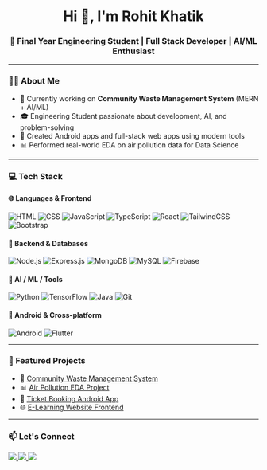 <h1 align="center">Hi 👋, I'm Rohit Khatik</h1>
<h3 align="center">🚀 Final Year Engineering Student | Full Stack Developer | AI/ML Enthusiast</h3>

---

### 🧑‍💻 About Me
- 🔭 Currently working on **Community Waste Management System** (MERN + AI/ML)
- 🎓 Engineering Student passionate about development, AI, and problem-solving
- 📱 Created Android apps and full-stack web apps using modern tools
- 📊 Performed real-world EDA on air pollution data for Data Science

---

### 💻 Tech Stack

#### 🌐 Languages & Frontend
![HTML](https://img.shields.io/badge/-HTML5-E34F26?style=flat&logo=html5)
![CSS](https://img.shields.io/badge/-CSS3-1572B6?style=flat&logo=css3)
![JavaScript](https://img.shields.io/badge/-JavaScript-F7DF1E?style=flat&logo=javascript)
![TypeScript](https://img.shields.io/badge/-TypeScript-3178C6?style=flat&logo=typescript)
![React](https://img.shields.io/badge/-React-61DAFB?style=flat&logo=react)
![TailwindCSS](https://img.shields.io/badge/-TailwindCSS-38B2AC?style=flat&logo=tailwind-css)
![Bootstrap](https://img.shields.io/badge/-Bootstrap-563D7C?style=flat&logo=bootstrap)

#### 🔧 Backend & Databases
![Node.js](https://img.shields.io/badge/-Node.js-339933?style=flat&logo=node.js)
![Express.js](https://img.shields.io/badge/-Express.js-000000?style=flat&logo=express)
![MongoDB](https://img.shields.io/badge/-MongoDB-4EA94B?style=flat&logo=mongodb)
![MySQL](https://img.shields.io/badge/-MySQL-00758F?style=flat&logo=mysql)
![Firebase](https://img.shields.io/badge/-Firebase-FFCA28?style=flat&logo=firebase)

#### 🤖 AI / ML / Tools
![Python](https://img.shields.io/badge/-Python-3776AB?style=flat&logo=python)
![TensorFlow](https://img.shields.io/badge/-TensorFlow-FF6F00?style=flat&logo=tensorflow)
![Java](https://img.shields.io/badge/-Java-007396?style=flat&logo=java)
![Git](https://img.shields.io/badge/-Git-F05032?style=flat&logo=git)

#### 📱 Android & Cross-platform
![Android](https://img.shields.io/badge/-Android-3DDC84?style=flat&logo=android)
![Flutter](https://img.shields.io/badge/-Flutter-02569B?style=flat&logo=flutter)

---

### 📌 Featured Projects

- 🚀 [Community Waste Management System](https://github.com/rohitkhatik09/community-waste-management)
- 📊 [Air Pollution EDA Project](https://github.com/rohitkhatik09/delhi-air-pollution-eda)
- 📱 [Ticket Booking Android App](https://github.com/rohitkhatik09/ticket-booking-app)
- 🌐 [E-Learning Website Frontend](https://github.com/rohitkhatik09/e-learning-site)

---

### 📫 Let's Connect

<p align="left">
  <a href="https://www.linkedin.com/in/rohitkhatik09/" target="_blank">
    <img src="https://img.shields.io/badge/-LinkedIn-blue?style=for-the-badge&logo=linkedin&logoColor=white" />
  </a>
  <a href="mailto:rohitkhatik09@gmail.com" target="_blank">
    <img src="https://img.shields.io/badge/-Gmail-D14836?style=for-the-badge&logo=gmail&logoColor=white" />
  </a>
  <a href="https://rohitkhatik09.github.io/" target="_blank">
    <img src="https://img.shields.io/badge/-Portfolio-000?style=for-the-badge&logo=github&logoColor=white" />
  </a>
</p>
